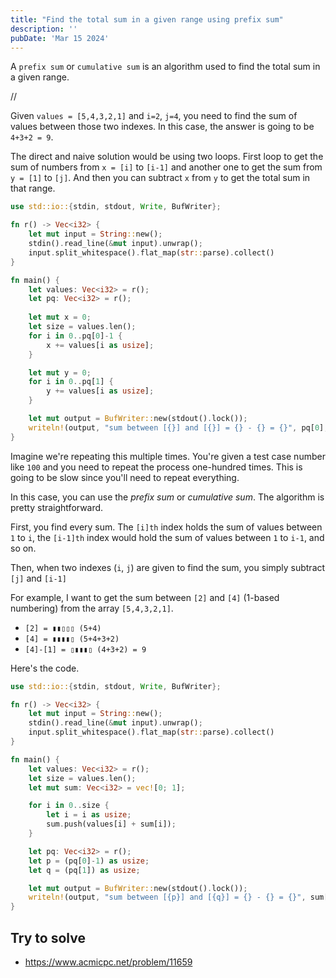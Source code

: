 ```yaml
---
title: "Find the total sum in a given range using prefix sum"
description: ''
pubDate: 'Mar 15 2024'
---
```


A `prefix sum` or `cumulative sum` is an algorithm used to find the total sum in a given range.

//

Given `values = [5,4,3,2,1]` and `i=2`, `j=4`, you need to find the sum of values between those two indexes. In this case, the answer is going to be `4+3+2 = 9`.

The direct and naive solution would be using two loops. First loop to get the sum of numbers from `x = [i]` to `[i-1]` and another one to get the sum from `y = [1]` to `[j]`. And then you can subtract `x` from `y` to get the total sum in that range.

```rust
use std::io::{stdin, stdout, Write, BufWriter};

fn r() -> Vec<i32> {
    let mut input = String::new();
    stdin().read_line(&mut input).unwrap();
    input.split_whitespace().flat_map(str::parse).collect()
}

fn main() {
    let values: Vec<i32> = r();
    let pq: Vec<i32> = r();
    
    let mut x = 0;
    let size = values.len();
    for i in 0..pq[0]-1 {
        x += values[i as usize];
    }

    let mut y = 0;
    for i in 0..pq[1] {
        y += values[i as usize];
    }

    let mut output = BufWriter::new(stdout().lock());
    writeln!(output, "sum between [{}] and [{}] = {} - {} = {}", pq[0], pq[1], y, x, y-x);
}

```

Imagine we're repeating this multiple times. You're given a test case number like `100` and you need to repeat the process one-hundred times. This is going to be slow since you'll need to repeat everything.

In this case, you can use the _prefix sum_ or _cumulative sum_. The algorithm is pretty straightforward.

First, you find every sum. The `[i]th` index holds the sum of values between `1` to `i`, the `[i-1]th` index would hold the sum of values between `1` to `i-1`, and so on.

Then, when two indexes (`i`, `j`) are given to find the sum, you simply subtract `[j]` and `[i-1]`

For example, I want to get the sum between `[2]` and `[4]` (1-based numbering) from the array `[5,4,3,2,1]`.

- `[2] = ▮▮▯▯▯ (5+4)`
- `[4] = ▮▮▮▮▯ (5+4+3+2)`
- `[4]-[1] = ▯▮▮▮▯ (4+3+2) = 9`

Here's the code.

```rust
use std::io::{stdin, stdout, Write, BufWriter};

fn r() -> Vec<i32> {
    let mut input = String::new();
    stdin().read_line(&mut input).unwrap();
    input.split_whitespace().flat_map(str::parse).collect()
}

fn main() {
    let values: Vec<i32> = r();
    let size = values.len();
    let mut sum: Vec<i32> = vec![0; 1];

    for i in 0..size {
        let i = i as usize;
        sum.push(values[i] + sum[i]);
    }

    let pq: Vec<i32> = r();
    let p = (pq[0]-1) as usize;
    let q = (pq[1]) as usize;

    let mut output = BufWriter::new(stdout().lock());
    writeln!(output, "sum between [{p}] and [{q}] = {} - {} = {}", sum[q], sum[p], sum[q]-sum[p]);
}
```


## Try to solve
- https://www.acmicpc.net/problem/11659